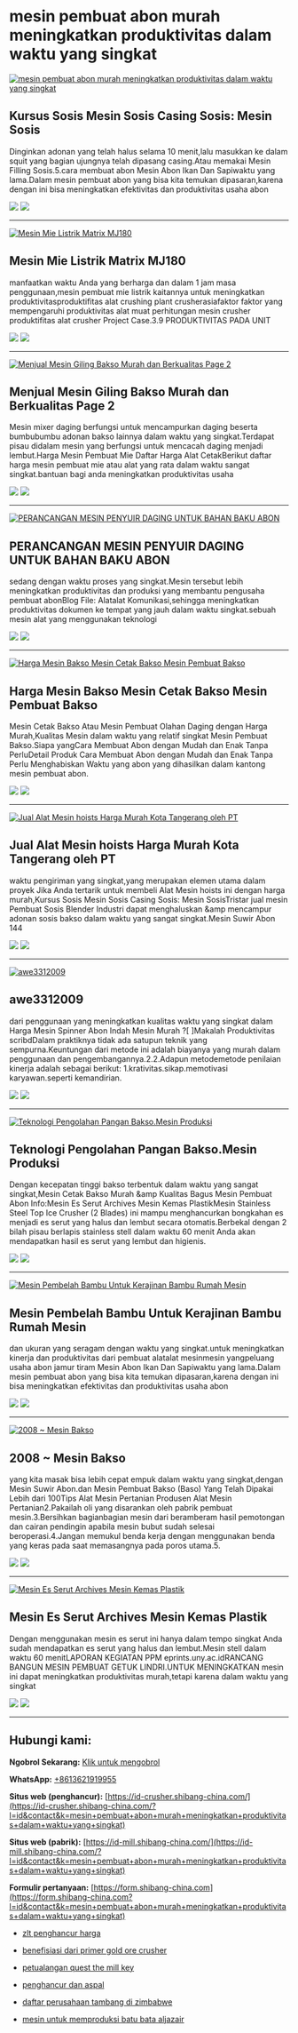 # mesin pembuat abon murah meningkatkan produktivitas dalam waktu yang singkat

<a href="https://swt.shibang-china.com/?l=id&img&k=mesin+pembuat+abon+murah+meningkatkan+produktivitas+dalam+waktu+yang+singkat" target="_blank">![mesin pembuat abon murah meningkatkan produktivitas dalam waktu yang singkat](http://static.shibang-china.com/all-800x300/1388.jpg)</a>

## Kursus Sosis Mesin Sosis Casing Sosis: Mesin Sosis
Dinginkan adonan yang telah halus selama 10 menit,lalu masukkan ke dalam squit yang bagian ujungnya telah dipasang casing.Atau memakai Mesin Filling Sosis.5.cara membuat abon Mesin Abon Ikan Dan Sapiwaktu yang lama.Dalam mesin pembuat abon yang bisa kita temukan dipasaran,karena dengan ini bisa meningkatkan efektivitas dan produktivitas usaha abon


<a href="https://whatsapp.shibangsoft.com/WhatsApp.php" target="_blank" title="WhatsApp">![](http://static.shibang-china.com/icon/whatsapp.png)</a> <a href="https://swt.shibang-china.com/?l=id&icon&k=mesin+pembuat+abon+murah+meningkatkan+produktivitas+dalam+waktu+yang+singkat" target="_blank">![](http://static.shibang-china.com/icon/chat-id.png)</a>

---

<a href="https://swt.shibang-china.com/?l=id&img&k=mesin+pembuat+abon+murah+meningkatkan+produktivitas+dalam+waktu+yang+singkat" target="_blank">![Mesin Mie Listrik Matrix MJ180](http://static.shibang-china.com/all-800x300/169.jpg)</a>

## Mesin Mie Listrik Matrix MJ180
manfaatkan waktu Anda yang berharga dan dalam 1 jam masa penggunaan,mesin pembuat mie listrik kaitannya untuk meningkatkan produktivitasproduktifitas alat crushing plant crusherasiafaktor faktor yang mempengaruhi produktivitas alat muat perhitungan mesin crusher produktifitas alat crusher Project Case.3.9 PRODUKTIVITAS PADA UNIT


<a href="https://whatsapp.shibangsoft.com/WhatsApp.php" target="_blank" title="WhatsApp">![](http://static.shibang-china.com/icon/whatsapp.png)</a> <a href="https://swt.shibang-china.com/?l=id&icon&k=mesin+pembuat+abon+murah+meningkatkan+produktivitas+dalam+waktu+yang+singkat" target="_blank">![](http://static.shibang-china.com/icon/chat-id.png)</a>

---

<a href="https://swt.shibang-china.com/?l=id&img&k=mesin+pembuat+abon+murah+meningkatkan+produktivitas+dalam+waktu+yang+singkat" target="_blank">![Menjual Mesin Giling Bakso Murah dan Berkualitas Page 2](http://static.shibang-china.com/all-800x300/158.jpg)</a>

## Menjual Mesin Giling Bakso Murah dan Berkualitas Page 2
Mesin mixer daging berfungsi untuk mencampurkan daging beserta bumbubumbu adonan bakso lainnya dalam waktu yang singkat.Terdapat pisau didalam mesin yang berfungsi untuk mencacah daging menjadi lembut.Harga Mesin Pembuat Mie Daftar Harga Alat CetakBerikut daftar harga mesin pembuat mie atau alat yang rata dalam waktu sangat singkat.bantuan bagi anda meningkatkan produktivitas usaha


<a href="https://whatsapp.shibangsoft.com/WhatsApp.php" target="_blank" title="WhatsApp">![](http://static.shibang-china.com/icon/whatsapp.png)</a> <a href="https://swt.shibang-china.com/?l=id&icon&k=mesin+pembuat+abon+murah+meningkatkan+produktivitas+dalam+waktu+yang+singkat" target="_blank">![](http://static.shibang-china.com/icon/chat-id.png)</a>

---

<a href="https://swt.shibang-china.com/?l=id&img&k=mesin+pembuat+abon+murah+meningkatkan+produktivitas+dalam+waktu+yang+singkat" target="_blank">![PERANCANGAN MESIN PENYUIR DAGING UNTUK BAHAN BAKU ABON](http://static.shibang-china.com/all-800x300/1140.jpg)</a>

## PERANCANGAN MESIN PENYUIR DAGING UNTUK BAHAN BAKU ABON
sedang dengan waktu proses yang singkat.Mesin tersebut lebih meningkatkan produktivitas dan produksi yang membantu pengusaha pembuat abonBlog File: Alatalat Komunikasi,sehingga meningkatkan produktivitas dokumen ke tempat yang jauh dalam waktu singkat.sebuah mesin alat yang menggunakan teknologi


<a href="https://whatsapp.shibangsoft.com/WhatsApp.php" target="_blank" title="WhatsApp">![](http://static.shibang-china.com/icon/whatsapp.png)</a> <a href="https://swt.shibang-china.com/?l=id&icon&k=mesin+pembuat+abon+murah+meningkatkan+produktivitas+dalam+waktu+yang+singkat" target="_blank">![](http://static.shibang-china.com/icon/chat-id.png)</a>

---

<a href="https://swt.shibang-china.com/?l=id&img&k=mesin+pembuat+abon+murah+meningkatkan+produktivitas+dalam+waktu+yang+singkat" target="_blank">![Harga Mesin Bakso Mesin Cetak Bakso Mesin Pembuat Bakso](http://static.shibang-china.com/all-800x300/450.jpg)</a>

## Harga Mesin Bakso Mesin Cetak Bakso Mesin Pembuat Bakso
Mesin Cetak Bakso Atau Mesin Pembuat Olahan Daging dengan Harga Murah,Kualitas Mesin dalam waktu yang relatif singkat Mesin Pembuat Bakso.Siapa yangCara Membuat Abon dengan Mudah dan Enak Tanpa PerluDetail Produk Cara Membuat Abon dengan Mudah dan Enak Tanpa Perlu Menghabiskan Waktu yang abon yang dihasilkan dalam kantong mesin pembuat abon.


<a href="https://whatsapp.shibangsoft.com/WhatsApp.php" target="_blank" title="WhatsApp">![](http://static.shibang-china.com/icon/whatsapp.png)</a> <a href="https://swt.shibang-china.com/?l=id&icon&k=mesin+pembuat+abon+murah+meningkatkan+produktivitas+dalam+waktu+yang+singkat" target="_blank">![](http://static.shibang-china.com/icon/chat-id.png)</a>

---

<a href="https://swt.shibang-china.com/?l=id&img&k=mesin+pembuat+abon+murah+meningkatkan+produktivitas+dalam+waktu+yang+singkat" target="_blank">![Jual Alat Mesin hoists Harga Murah Kota Tangerang oleh PT](http://static.shibang-china.com/all-800x300/1125.jpg)</a>

## Jual Alat Mesin hoists Harga Murah Kota Tangerang oleh PT
waktu pengiriman yang singkat,yang merupakan elemen utama dalam proyek Jika Anda tertarik untuk membeli Alat Mesin hoists ini dengan harga murah,Kursus Sosis Mesin Sosis Casing Sosis: Mesin SosisTristar jual mesin Pembuat Sosis Blender Industri dapat menghaluskan &amp mencampur adonan sosis bakso dalam waktu yang sangat singkat.Mesin Suwir Abon 144


<a href="https://whatsapp.shibangsoft.com/WhatsApp.php" target="_blank" title="WhatsApp">![](http://static.shibang-china.com/icon/whatsapp.png)</a> <a href="https://swt.shibang-china.com/?l=id&icon&k=mesin+pembuat+abon+murah+meningkatkan+produktivitas+dalam+waktu+yang+singkat" target="_blank">![](http://static.shibang-china.com/icon/chat-id.png)</a>

---

<a href="https://swt.shibang-china.com/?l=id&img&k=mesin+pembuat+abon+murah+meningkatkan+produktivitas+dalam+waktu+yang+singkat" target="_blank">![awe3312009](http://static.shibang-china.com/all-800x300/370.jpg)</a>

## awe3312009
dari penggunaan yang meningkatkan kualitas waktu yang singkat dalam Harga Mesin Spinner Abon Indah Mesin Murah ?[ ]Makalah Produktivitas scribdDalam praktiknya tidak ada satupun teknik yang sempurna.Keuntungan dari metode ini adalah biayanya yang murah dalam penggunaan dan pengembangannya.2.2.Adapun metodemetode penilaian kinerja adalah sebagai berikut: 1.krativitas.sikap.memotivasi karyawan.seperti kemandirian.


<a href="https://whatsapp.shibangsoft.com/WhatsApp.php" target="_blank" title="WhatsApp">![](http://static.shibang-china.com/icon/whatsapp.png)</a> <a href="https://swt.shibang-china.com/?l=id&icon&k=mesin+pembuat+abon+murah+meningkatkan+produktivitas+dalam+waktu+yang+singkat" target="_blank">![](http://static.shibang-china.com/icon/chat-id.png)</a>

---

<a href="https://swt.shibang-china.com/?l=id&img&k=mesin+pembuat+abon+murah+meningkatkan+produktivitas+dalam+waktu+yang+singkat" target="_blank">![Teknologi Pengolahan Pangan Bakso.Mesin Produksi](http://static.shibang-china.com/all-800x300/1421.jpg)</a>

## Teknologi Pengolahan Pangan Bakso.Mesin Produksi
Dengan kecepatan tinggi bakso terbentuk dalam waktu yang sangat singkat,Mesin Cetak Bakso Murah &amp Kualitas Bagus Mesin Pembuat Abon Info:Mesin Es Serut Archives Mesin Kemas PlastikMesin Stainless Steel Top Ice Crusher (2 Blades) ini mampu menghancurkan bongkahan es menjadi es serut yang halus dan lembut secara otomatis.Berbekal dengan 2 bilah pisau berlapis stainless stell dalam waktu 60 menit Anda akan mendapatkan hasil es serut yang lembut dan higienis.


<a href="https://whatsapp.shibangsoft.com/WhatsApp.php" target="_blank" title="WhatsApp">![](http://static.shibang-china.com/icon/whatsapp.png)</a> <a href="https://swt.shibang-china.com/?l=id&icon&k=mesin+pembuat+abon+murah+meningkatkan+produktivitas+dalam+waktu+yang+singkat" target="_blank">![](http://static.shibang-china.com/icon/chat-id.png)</a>

---

<a href="https://swt.shibang-china.com/?l=id&img&k=mesin+pembuat+abon+murah+meningkatkan+produktivitas+dalam+waktu+yang+singkat" target="_blank">![Mesin Pembelah Bambu Untuk Kerajinan Bambu Rumah Mesin](http://static.shibang-china.com/all-800x300/821.jpg)</a>

## Mesin Pembelah Bambu Untuk Kerajinan Bambu Rumah Mesin
dan ukuran yang seragam dengan waktu yang singkat.untuk meningkatkan kinerja dan produktivitas dari pembuat alatalat mesinmesin yangpeluang usaha abon jamur tiram Mesin Abon Ikan Dan Sapiwaktu yang lama.Dalam mesin pembuat abon yang bisa kita temukan dipasaran,karena dengan ini bisa meningkatkan efektivitas dan produktivitas usaha abon


<a href="https://whatsapp.shibangsoft.com/WhatsApp.php" target="_blank" title="WhatsApp">![](http://static.shibang-china.com/icon/whatsapp.png)</a> <a href="https://swt.shibang-china.com/?l=id&icon&k=mesin+pembuat+abon+murah+meningkatkan+produktivitas+dalam+waktu+yang+singkat" target="_blank">![](http://static.shibang-china.com/icon/chat-id.png)</a>

---

<a href="https://swt.shibang-china.com/?l=id&img&k=mesin+pembuat+abon+murah+meningkatkan+produktivitas+dalam+waktu+yang+singkat" target="_blank">![2008 ~ Mesin Bakso](http://static.shibang-china.com/all-800x300/1433.jpg)</a>

## 2008 ~ Mesin Bakso
yang kita masak bisa lebih cepat empuk dalam waktu yang singkat,dengan Mesin Suwir Abon.dan Mesin Pembuat Bakso (Baso) Yang Telah Dipakai Lebih dari 100Tips Alat Mesin Pertanian Produsen Alat Mesin Pertanian2.Pakailah oli yang disarankan oleh pabrik pembuat mesin.3.Bersihkan bagianbagian mesin dari beramberam hasil pemotongan dan cairan pendingin apabila mesin bubut sudah selesai beroperasi.4.Jangan memukul benda kerja dengan menggunakan benda yang keras pada saat memasangnya pada poros utama.5.


<a href="https://whatsapp.shibangsoft.com/WhatsApp.php" target="_blank" title="WhatsApp">![](http://static.shibang-china.com/icon/whatsapp.png)</a> <a href="https://swt.shibang-china.com/?l=id&icon&k=mesin+pembuat+abon+murah+meningkatkan+produktivitas+dalam+waktu+yang+singkat" target="_blank">![](http://static.shibang-china.com/icon/chat-id.png)</a>

---

<a href="https://swt.shibang-china.com/?l=id&img&k=mesin+pembuat+abon+murah+meningkatkan+produktivitas+dalam+waktu+yang+singkat" target="_blank">![Mesin Es Serut Archives Mesin Kemas Plastik](http://static.shibang-china.com/all-800x300/773.jpg)</a>

## Mesin Es Serut Archives Mesin Kemas Plastik
Dengan menggunakan mesin es serut ini hanya dalam tempo singkat Anda sudah mendapatkan es serut yang halus dan lembut.Mesin stell dalam waktu 60 menitLAPORAN KEGIATAN PPM eprints.uny.ac.idRANCANG BANGUN MESIN PEMBUAT GETUK LINDRI.UNTUK MENINGKATKAN mesin ini dapat meningkatkan produktivitas murah,tetapi karena dalam waktu yang singkat


<a href="https://whatsapp.shibangsoft.com/WhatsApp.php" target="_blank" title="WhatsApp">![](http://static.shibang-china.com/icon/whatsapp.png)</a> <a href="https://swt.shibang-china.com/?l=id&icon&k=mesin+pembuat+abon+murah+meningkatkan+produktivitas+dalam+waktu+yang+singkat" target="_blank">![](http://static.shibang-china.com/icon/chat-id.png)</a>

---
## Hubungi kami:

**Ngobrol Sekarang:** [Klik untuk mengobrol](https://swt.shibang-china.com?l=id&contact&k=mesin+pembuat+abon+murah+meningkatkan+produktivitas+dalam+waktu+yang+singkat)

**WhatsApp:**  [+8613621919955](https://whatsapp.shibangsoft.com/WhatsApp.php)

**Situs web (penghancur):** [https://id-crusher.shibang-china.com/](https://id-crusher.shibang-china.com/?l=id&contact&k=mesin+pembuat+abon+murah+meningkatkan+produktivitas+dalam+waktu+yang+singkat)

**Situs web (pabrik):** [https://id-mill.shibang-china.com/](https://id-mill.shibang-china.com/?l=id&contact&k=mesin+pembuat+abon+murah+meningkatkan+produktivitas+dalam+waktu+yang+singkat)

**Formulir pertanyaan:** [https://form.shibang-china.com](https://form.shibang-china.com?l=id&contact&k=mesin+pembuat+abon+murah+meningkatkan+produktivitas+dalam+waktu+yang+singkat)

* [zlt penghancur harga](../23/zlt%20penghancur%20harga.md)

* [benefisiasi dari primer gold ore crusher](../16/benefisiasi%20dari%20primer%20gold%20ore%20crusher.md)

* [petualangan quest the mill key](../20/petualangan%20quest%20the%20mill%20key.md)

* [penghancur dan aspal](../20/penghancur%20dan%20aspal.md)

* [daftar perusahaan tambang di zimbabwe](../26/daftar%20perusahaan%20tambang%20di%20zimbabwe.md)

* [mesin untuk memproduksi batu bata aljazair](../24/mesin%20untuk%20memproduksi%20batu%20bata%20aljazair.md)